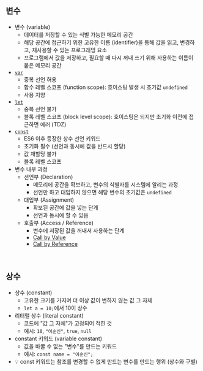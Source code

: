 ## 변수
- 변수 (variable)
  - 데이터를 저장할 수 있는 식별 가능한 메모리 공간
  - 해당 공간에 접근하기 위한 고유한 이름 (identifier)을 통해 값을 읽고, 변경하고, 재사용할 수 있는 프로그래밍 요소
  - 프로그램에서 값을 저장하고, 필요할 때 다시 꺼내 쓰기 위해 사용하는 이름이 붙은 메모리 공간
- [`var`](https://github.com/tjdux/javascript/blob/main/15%20let%2C%20const%20%ED%82%A4%EC%9B%8C%EB%93%9C%EC%99%80%20%EB%B8%94%EB%A1%9D%20%EB%A0%88%EB%B2%A8%20%EC%8A%A4%EC%BD%94%ED%94%84/01%20let%2C%20const%20%26%20%EB%B8%94%EB%A1%9D%20%EB%A0%88%EB%B2%A8%20%EC%8A%A4%EC%BD%94%ED%94%84.md#var-%ED%82%A4%EC%9B%8C%EB%93%9C%EB%A1%9C-%EC%84%A0%EC%96%B8%ED%95%9C-%EB%B3%80%EC%88%98%EC%9D%98-%EB%AC%B8%EC%A0%9C%EC%A0%90)
  - 중복 선언 허용
  - 함수 레벨 스코프 (function scope): 호이스팅 발생 시 초기값 `undefined`
  - 사용 지양
- [`let`](https://github.com/tjdux/javascript/blob/main/15%20let%2C%20const%20%ED%82%A4%EC%9B%8C%EB%93%9C%EC%99%80%20%EB%B8%94%EB%A1%9D%20%EB%A0%88%EB%B2%A8%20%EC%8A%A4%EC%BD%94%ED%94%84/01%20let%2C%20const%20%26%20%EB%B8%94%EB%A1%9D%20%EB%A0%88%EB%B2%A8%20%EC%8A%A4%EC%BD%94%ED%94%84.md#let-%ED%82%A4%EC%9B%8C%EB%93%9C)
  - 중복 선언 불가
  - 블록 레벨 스코프 (block level scope): 호이스팅은 되지만 초기화 이전에 접근하면 에러 (TDZ)
- [`const`](https://github.com/tjdux/javascript/blob/main/15%20let%2C%20const%20%ED%82%A4%EC%9B%8C%EB%93%9C%EC%99%80%20%EB%B8%94%EB%A1%9D%20%EB%A0%88%EB%B2%A8%20%EC%8A%A4%EC%BD%94%ED%94%84/01%20let%2C%20const%20%26%20%EB%B8%94%EB%A1%9D%20%EB%A0%88%EB%B2%A8%20%EC%8A%A4%EC%BD%94%ED%94%84.md#const-%ED%82%A4%EC%9B%8C%EB%93%9C)
  - ES6 이후 등장한 상수 선언 키워드
  - 초기화 필수 (선언과 동시에 값을 반드시 할당)
  - 값 재할당 불가
  - 블록 레벨 스코프 
- 변수 내부 과정
  - 선언부 (Declaration)
    - 메모리에 공간을 확보하고, 변수의 식별자를 시스템에 알리는 과정
    - 선언만 하고 대입하지 않으면 해당 변수의 초기값은 `undefined`
  - 대입부 (Assignment)
    - 확보된 공간에 값을 넣는 단계
    - 선언과 동시에 할 수 있음
  - 호출부 (Access / Reference)
    - 변수에 저장된 값을 꺼내서 사용하는 단계 
    - [Call by Value](https://github.com/tjdux/javascript/blob/main/15%20let%2C%20const%20%ED%82%A4%EC%9B%8C%EB%93%9C%EC%99%80%20%EB%B8%94%EB%A1%9D%20%EB%A0%88%EB%B2%A8%20%EC%8A%A4%EC%BD%94%ED%94%84/01%20let%2C%20const%20%26%20%EB%B8%94%EB%A1%9D%20%EB%A0%88%EB%B2%A8%20%EC%8A%A4%EC%BD%94%ED%94%84.md#const-%ED%82%A4%EC%9B%8C%EB%93%9C)
    - [Call by Reference](https://github.com/tjdux/javascript/blob/main/15%20let%2C%20const%20%ED%82%A4%EC%9B%8C%EB%93%9C%EC%99%80%20%EB%B8%94%EB%A1%9D%20%EB%A0%88%EB%B2%A8%20%EC%8A%A4%EC%BD%94%ED%94%84/01%20let%2C%20const%20%26%20%EB%B8%94%EB%A1%9D%20%EB%A0%88%EB%B2%A8%20%EC%8A%A4%EC%BD%94%ED%94%84.md#const-%ED%82%A4%EC%9B%8C%EB%93%9C)
<br/>

## 상수
- 상수 (constant)
  - 고유한 크기를 가지며 더 이상 값이 변하지 않는 값 그 자체 
  - `let a = 10;`에서 10이 상수
- 리터럴 상수 (literal constant)
  - 코드에 "값 그 자체"가 고정되어 적힌 것
  - 예시: `10`, `"이순신"`, `true`, `null`
- constant 키워드 (variable constant)
  - 값을 바꿀 수 없는 "변수"를 만드는 키워드
  - 예시: `const name = "이순신";`
- 💡 const 키워드는 참조를 변경할 수 없게 만드는 변수를 만드는 행위 (상수와 구별)